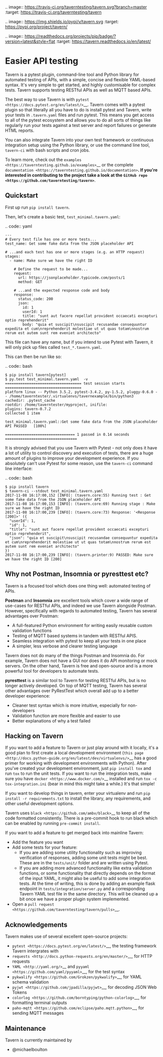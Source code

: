 .. image:: https://travis-ci.org/taverntesting/tavern.svg?branch=master
    :target: https://travis-ci.org/taverntesting/tavern

.. image:: https://img.shields.io/pypi/v/tavern.svg
    :target: https://pypi.org/project/tavern/

.. image:: https://readthedocs.org/projects/pip/badge/?version=latest&style=flat
    :target: https://tavern.readthedocs.io/en/latest/

Easier API testing
==================

Tavern is a pytest plugin, command-line tool and Python library for
automated testing of APIs, with a simple, concise and flexible
YAML-based syntax. It's very simple to get started, and highly
customisable for complex tests. Tavern supports testing RESTful APIs as
well as MQTT based APIs.

The best way to use Tavern is with
`pytest <https://docs.pytest.org/en/latest/>`__. Tavern comes with a
pytest plugin so that literally all you have to do is install pytest and
Tavern, write your tests in ``.tavern.yaml`` files and run pytest. This
means you get access to all of the pytest ecosystem and allows you to do
all sorts of things like regularly run your tests against a test server
and report failures or generate HTML reports.

You can also integrate Tavern into your own test framework or continuous
integration setup using the Python library, or use the command line
tool, ``tavern-ci`` with bash scripts and cron jobs.

To learn more, check out the `examples <https://taverntesting.github.io/examples>`__ or the complete
`documentation <https://taverntesting.github.io/documentation>`__. If you're interested in contributing
to the project take a look at the `GitHub
repo <https://github.com/taverntesting/tavern>`__.

Quickstart
----------

First up run ``pip install tavern``.

Then, let's create a basic test, ``test_minimal.tavern.yaml``:

.. code:: yaml

    ---
    # Every test file has one or more tests...
    test_name: Get some fake data from the JSON placeholder API

    # ...and each test has one or more stages (e.g. an HTTP request)
    stages:
      - name: Make sure we have the right ID

        # Define the request to be made...
        request:
          url: https://jsonplaceholder.typicode.com/posts/1
          method: GET

        # ...and the expected response code and body
        response:
          status_code: 200
          json:
            id: 1
            userId: 1
            title: "sunt aut facere repellat provident occaecati excepturi optio reprehenderit"
            body: "quia et suscipit\nsuscipit recusandae consequuntur expedita et cum\nreprehenderit molestiae ut ut quas totam\nnostrum rerum est autem sunt rem eveniet architecto"

This file can have any name, but if you intend to use Pytest with
Tavern, it will only pick up files called ``test_*.tavern.yaml``.

This can then be run like so:

.. code:: bash

    $ pip install tavern[pytest]
    $ py.test test_minimal.tavern.yaml  -v
    =================================== test session starts ===================================
    platform linux -- Python 3.5.2, pytest-3.4.2, py-1.5.2, pluggy-0.6.0 -- /home/taverntester/.virtualenvs/tavernexample/bin/python3
    cachedir: .pytest_cache
    rootdir: /home/taverntester/myproject, inifile:
    plugins: tavern-0.7.2
    collected 1 item

    test_minimal.tavern.yaml::Get some fake data from the JSON placeholder API PASSED   [100%]

    ================================ 1 passed in 0.14 seconds =================================

It is strongly advised that you use Tavern with Pytest - not only does
it have a lot of utility to control discovery and execution of tests,
there are a huge amount of plugins to improve your development
experience. If you absolutely can't use Pytest for some reason, use the
``tavern-ci`` command line interface:

.. code:: bash

    $ pip install tavern
    $ tavern-ci --stdout test_minimal.tavern.yaml
    2017-11-08 16:17:00,152 [INFO]: (tavern.core:55) Running test : Get some fake data from the JSON placeholder API
    2017-11-08 16:17:00,153 [INFO]: (tavern.core:69) Running stage : Make sure we have the right ID
    2017-11-08 16:17:00,239 [INFO]: (tavern.core:73) Response: '<Response [200]>' ({
      "userId": 1,
      "id": 1,
      "title": "sunt aut facere repellat provident occaecati excepturi optio reprehenderit",
      "json": "quia et suscipit\nsuscipit recusandae consequuntur expedita et cum\nreprehenderit molestiae ut ut quas totam\nnostrum rerum est autem sunt rem eveniet architecto"
    })
    2017-11-08 16:17:00,239 [INFO]: (tavern.printer:9) PASSED: Make sure we have the right ID [200]

Why not Postman, Insomnia or pyresttest etc?
--------------------------------------------

Tavern is a focused tool which does one thing well: automated testing of
APIs.

**Postman** and **Insomnia** are excellent tools which cover a wide
range of use-cases for RESTful APIs, and indeed we use Tavern alongside
Postman. However, specifically with regards to automated testing, Tavern
has several advantages over Postman:

- A full-featured Python environment for writing easily reusable custom validation functions
- Testing of MQTT based systems in tandem with RESTful APIS.
- Seamless integration with pytest to keep all your tests in one place
- A simpler, less verbose and clearer testing language

Tavern does not do many of the things Postman and Insomnia do. For
example, Tavern does not have a GUI nor does it do API monitoring or
mock servers. On the other hand, Tavern is free and open-source and is a
more powerful tool for developers to automate tests.

**pyresttest** is a similar tool to Tavern for testing RESTful APIs, but
is no longer actively developed. On top of MQTT testing, Tavern has
several other advantages over PyRestTest which overall add up to a
better developer experience:

-  Cleaner test syntax which is more intuitive, especially for
   non-developers
-  Validation function are more flexible and easier to use
-  Better explanations of why a test failed

Hacking on Tavern
-----------------

If you want to add a feature to Tavern or just play around with it
locally, it's a good plan to first create a local development
environment (`this
page <http://docs.python-guide.org/en/latest/dev/virtualenvs/>`__ has a
good primer for working with development environments with Python).
After you've created your development environment, just
``pip install tox`` and run ``tox`` to run the unit tests. If you want
to run the integration tests, make sure you have
`docker <https://www.docker.com/>`__ installed and run
``tox -c tox-integration.ini`` (bear in mind this might take a while.)
It's that simple!

If you want to develop things in tavern, enter your virtualenv and run
``pip install -r requirements.txt`` to install the library, any requirements,
and other useful development options.

Tavern uses `black <https://github.com/ambv/black>`__ to keep all of the code
formatted consistently. There is a pre-commit hook to run black which can
be enabled by running ``pre-commit install``.

If you want to add a feature to get merged back into mainline Tavern:

-  Add the feature you want
-  Add some tests for your feature:
    -  If you are adding some utility functionality such as improving verification
       of responses, adding some unit tests might be best. These are in the
       ``tests/unit/`` folder and are written using Pytest.
    -  If you are adding more advanced functionality like extra validation
       functions, or some functionality that directly depends on the format of the
       input YAML, it might also be useful to add some integration tests. At the
       time of writing, this is done by adding an example flask endpoint in
       ``tests/integration/server.py`` and a corresponding Tavern YAML test file in
       the same directory. This will be cleaned up a bit once we have a proper
       plugin system implemented.
-  Open a `pull request <https://github.com/taverntesting/tavern/pulls>`__.

Acknowledgements
----------------

Tavern makes use of several excellent open-source projects:

-  `pytest <https://docs.pytest.org/en/latest/>`__, the testing
   framework Tavern intergrates with
-  `requests <http://docs.python-requests.org/en/master/>`__, for HTTP
   requests
-  `YAML <http://yaml.org/>`__ and
   `pyyaml <https://github.com/yaml/pyyaml>`__, for the test syntax
-  `pykwalify <https://github.com/Grokzen/pykwalify>`__, for YAML schema
   validation
-  `pyjwt <https://github.com/jpadilla/pyjwt>`__, for decoding JSON Web
   Tokens
-  `colorlog <https://github.com/borntyping/python-colorlog>`__, for
   formatting terminal outputs
-  `paho-mqtt <https://github.com/eclipse/paho.mqtt.python>`__, for
   sending MQTT messages


Maintenance
-----------

Tavern is currently maintained by

- @michaelboulton
